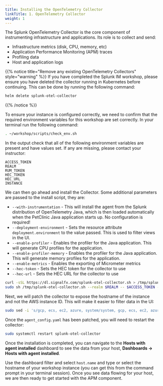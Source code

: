 ```yaml
---
title: Installing the OpenTelemetry Collector
linkTitle: 1. OpenTelemetry Collector
weight: 1
---
```


The Splunk OpenTelemetry Collector is the core component of instrumenting infrastructure and applications.  Its role is to collect and send:

* Infrastructure metrics (disk, CPU, memory, etc)
* Application Performance Monitoring (APM) traces
* Profiling data
* Host and application logs

{{% notice title="Remove any existing OpenTelemetry Collectors" style="warning" %}}
If you have completed the Splunk IM workshop, please ensure you have deleted the collector running in Kubernetes before continuing. This can be done by running the following command:

``` bash
helm delete splunk-otel-collector
```

{{% /notice %}}

To ensure your instance is configured correctly, we need to confirm that the required environment variables for this workshop are set correctly. In your terminal run the following command:

``` bash
. ~/workshop/scripts/check_env.sh
```

In the output check that all of the following environment variables are present and have values set. If any are missing, please contact your instructor:

```text
ACCESS_TOKEN
REALM
RUM_TOKEN
HEC_TOKEN
HEC_URL
INSTANCE
```

We can then go ahead and install the Collector. Some additional parameters are passed to the install script, they are:

* `--with-instrumentation` - This will install the agent from the Splunk distribution of OpenTelemetry Java, which is then loaded automatically when the PetClinic Java application starts up. No configuration is required!
* `--deployment-environment` - Sets the resource attribute `deployment.environment` to the value passed. This is used to filter views in the UI.
* `--enable-profiler` - Enables the profiler for the Java application. This will generate CPU profiles for the application.
* `--enable-profiler-memory` - Enables the profiler for the Java application. This will generate memory profiles for the application.
* `--enable-metrics` - Enables the exporting of Micrometer metrics
* `--hec-token` - Sets the HEC token for the collector to use
* `--hec-url` - Sets the HEC URL for the collector to use

``` bash
curl -sSL https://dl.signalfx.com/splunk-otel-collector.sh > /tmp/splunk-otel-collector.sh && \
sudo sh /tmp/splunk-otel-collector.sh --realm $REALM -- $ACCESS_TOKEN --mode agent --without-fluentd --with-instrumentation --deployment-environment $INSTANCE-petclinic --enable-profiler --enable-profiler-memory --enable-metrics --hec-token $HEC_TOKEN --hec-url $HEC_URL
```

Next, we will patch the collector to expose the hostname of the instance and not the AWS instance ID. This will make it easier to filter data in the UI:

``` bash
sudo sed -i 's/gcp, ecs, ec2, azure, system/system, gcp, ecs, ec2, azure/g' /etc/otel/collector/agent_config.yaml
```

Once the `agent_config.yaml` has been patched, you will need to restart the collector:

``` bash
sudo systemctl restart splunk-otel-collector
```

Once the installation is completed, you can navigate to the **Hosts with agent installed** dashboard to see the data from your host, **Dashboards → Hosts with agent installed**.

Use the dashboard filter and select `host.name` and type or select the hostname of your workshop instance (you can get this from the command prompt in your terminal session). Once you see data flowing for your host, we are then ready to get started with the APM component.
